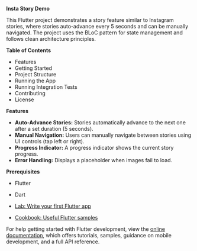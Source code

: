 **Insta Story Demo**

This Flutter project demonstrates a story feature similar to Instagram stories, where stories auto-advance every 5 seconds and can be manually navigated. The project uses the BLoC pattern for state management and follows clean architecture principles.

**Table of Contents**
- Features
- Getting Started
- Project Structure
- Running the App
- Running Integration Tests
- Contributing
- License
  
**Features**

- **Auto-Advance Stories:** Stories automatically advance to the next one after a set duration (5 seconds).
- **Manual Navigation:** Users can manually navigate between stories using UI controls (tap left or right).
- **Progress Indicator:** A progress indicator shows the current story progress.
- **Error Handling:** Displays a placeholder when images fail to load.
  
**Prerequisites**

- Flutter
- Dart

  
- [Lab: Write your first Flutter app](https://docs.flutter.dev/get-started/codelab)
- [Cookbook: Useful Flutter samples](https://docs.flutter.dev/cookbook)

For help getting started with Flutter development, view the
[online documentation](https://docs.flutter.dev/), which offers tutorials,
samples, guidance on mobile development, and a full API reference.

